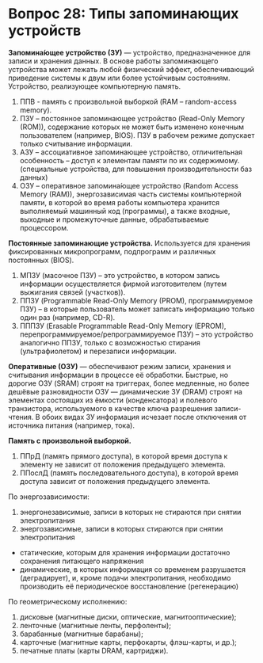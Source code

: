 **Вопрос 28: Типы запоминающих устройств**
==============================================================================

**Запомина́ющее устро́йство (ЗУ)** — устройство, предназначенное для записи и хранения данных. В основе работы запоминающего устройства может лежать любой физический эффект, обеспечивающий приведение системы к двум или более устойчивым состояниям. Устройство, реализующее компьютерную память.

1. ППВ - память с произвольной выборкой (RAM –   random-access memory).
2. ПЗУ – постоянное запоминающее устройство (Read-Only Memory (ROM)), содержание которых не может быть изменено конечным пользователем (например, BIOS). ПЗУ в рабочем режиме допускает только считывание информации.
3. АЗУ – ассоциативное запоминающее устройство, отличительная особенность – доступ к элементам памяти по их содержимому. (специальные устройства, для повышения производительности баз данных)
4. ОЗУ – оперативное запомина́ющее устройство (Random Access Memory (RAM)), энергозависимая часть системы компьютерной памяти, в которой во время работы компьютера хранится выполняемый машинный код (программы), а также входные, выходные и промежуточные данные, обрабатываемые процессором.

**Постоянные запоминающие устройства.**
Используется для хранения фиксированных микропрограмм, подпрограмм и различных постоянных (BIOS).

1. МПЗУ (масочное ПЗУ) – это устройство, в котором запись информации осуществляется фирмой изготовителем (путем выжигания связей (участков)).
2. ППЗУ (Programmable Read-Only Memory (PROM), программируемое ПЗУ) – в которые пользователь может записать информацию только один раз (например, CD-R).
3. ПППЗУ (Erasable Programmable Read-Only Memory (EPROM), перепрограммируемое/репрограммируемое ПЗУ) – это устройство аналогично ППЗУ, только с возможностью стирания (ультрафиолетом) и перезаписи информации.


**Оперативные (ОЗУ)** — обеспечивают режим записи, хранения и считывания информации в процессе её обработки. Быстрые, но дорогие ОЗУ (SRAM) строят на триггерах, более медленные, но более дешёвые разновидности ОЗУ — динамические ЗУ (DRAM) строят на элементах состоящих из ёмкости (конденсатора) и полевого транзистора, используемого в качестве ключа разрешения записи-чтения. В обоих видах ЗУ информация исчезает после отключения от источника питания (например, тока).

**Память с произвольной выборкой.**
1. ППрД (память прямого доступа), в которой время доступа к элементу не зависит от положения предыдущего элемента.
2. ППослД (память последовательного доступа), в которой время доступа зависит от положения предыдущего элемента.

По энергозависимости:
1. энергонезависимые, записи в которых не стираются при снятии электропитания
2. энергозависимые, записи в которых стираются при снятии электропитания
 * статические, которым для хранения информации достаточно сохранения питающего напряжения
 * динамические, в которых информация со временем разрушается (деградирует), и, кроме подачи электропитания, необходимо производить её периодическое восстановление (регенерацию)

По геометрическому исполнению:
1. дисковые (магнитные диски, оптические, магнитооптические);
2. ленточные (магнитные ленты, перфоленты);
3. барабанные (магнитные барабаны);
4. карточные (магнитные карты, перфокарты, флэш-карты, и др.);
5. печатные платы (карты DRAM, картриджи).

